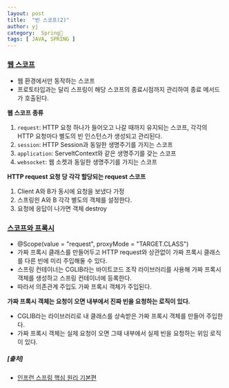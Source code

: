 ```yaml
---
layout: post
title:  "빈 스코프(2)"
author: yj
category:  Spring🌱
tags: [ JAVA, SPRING ]
---
```


### <a href="#">웹 스코프</a>
- 웹 환경에서만 동작하는 스코프
- 프로토타입과는 달리 스프링이 해당 스코프의 종료시점까지 관리하여 종료 메서드가 호출된다.

**웹 스코프 종류**
1. `request`: HTTP 요청 하나가 들어오고 나갈 때까지 유지되는 스코프, 각각의 HTTP 요청마다 별도의 빈 인스턴스가 생성되고 관리된다.
2. `session`: HTTP Session과 동일한 생명주기를 가지는 스코프
3. `application`: ServeltContext와 같은 생명주기를 갖는 스코프
4. `websocket`: 웹 소켓과 동일한 생명주기를 가지는 스코프

**HTTP request 요청 당 각각 할당되는 request 스코프**
1. Client A와 B가 동시에 요청을 보냈다 가정
2. 스프링읜 A와 B 각각 별도의 객체를 설정한다.
3. 요청에 응답이 나가면 객체 destroy

### <a href="#">스코프와 프록시</a>
- @Scope(value = "request", proxyMode = "TARGET.CLASS")
- 가짜 프록시 클래스를 만들어두고 HTTP request와 상관없이 가짜 프록시 클래스를 다른 빈에 미리 주입해둘 수 있다.
- 스프링 컨테이너는 CGLIB라는 바이트코드 조작 라이브러리를 사용해 가짜 프록시 객체를 생성하고 스프링 컨테이너에 등록한다.
- 따라서 의존관계 주입도 가짜 프록시 객체가 주입된다.

**가짜 프록시 객체는 요청이 오면 내부에서 진짜 빈을 요청하는 로직이 있다.**
- CGLIB라는 라이브러리로 내 클래스를 상속받은 가짜 프록시 객체를 만들어 주입한다.
- 가짜 프록시 객체는 실제 요청이 오면 그때 내부에서 실제 빈을 요청하는 위임 로직이 있다.

##### [출처]
- [인프런 스프링 핵심 원리 기본편](https://www.inflearn.com/course/%EC%8A%A4%ED%94%84%EB%A7%81-%ED%95%B5%EC%8B%AC-%EC%9B%90%EB%A6%AC-%EA%B8%B0%EB%B3%B8%ED%8E%B8)